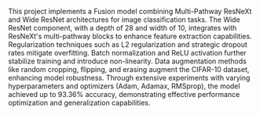 This project implements a Fusion model combining Multi-Pathway ResNeXt and Wide ResNet architectures for image classification tasks. The Wide ResNet component, with a depth of 28 and width of 10, integrates with ResNeXt's multi-pathway blocks to enhance feature extraction capabilities. Regularization techniques such as L2 regularization and strategic dropout rates mitigate overfitting. Batch normalization and ReLU activation further stabilize training and introduce non-linearity. Data augmentation methods like random cropping, flipping, and erasing augment the CIFAR-10 dataset, enhancing model robustness. Through extensive experiments with varying hyperparameters and optimizers (Adam, Adamax, RMSprop), the model achieved up to 93.36% accuracy, demonstrating effective performance optimization and generalization capabilities.
